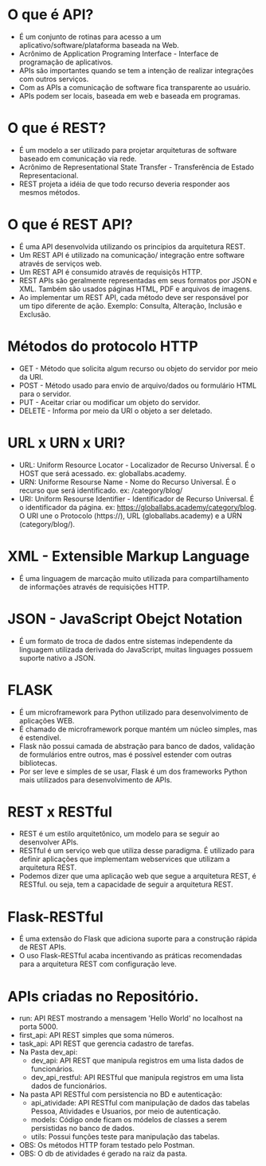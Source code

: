 # O que é API?
- É um conjunto de rotinas para acesso a um aplicativo/software/plataforma baseada na Web.
- Acrônimo de Application Programing Interface - Interface de programação de aplicativos.
- APIs são importantes quando se tem a intenção de realizar integrações com outros serviços.
- Com as APIs a comunicação de software fica transparente ao usuário.
- APIs podem ser locais, baseada em web e baseada em programas.

# O que é REST?
- É um modelo a ser utilizado para projetar arquiteturas de software baseado em comunicação via rede.
- Acrônimo de Representational State Transfer - Transferência de Estado Representacional.
- REST projeta a idéia de que todo recurso deveria responder aos mesmos métodos.

# O que é REST API?
- É uma API desenvolvida utilizando os princípios da arquitetura REST.
- Um REST API é utilizado na comunicação/ integração entre software através de serviços web.
- Um REST API é consumido através de requisiçõs HTTP.
- REST APIs são geralmente representadas em seus formatos por JSON e XML. Também são usados páginas HTML, PDF e arquivos de imagens.
- Ao implementar um REST API, cada método deve ser responsável por um tipo diferente de ação. Exemplo: Consulta, Alteração, Inclusão e Exclusão.

# Métodos do protocolo HTTP
- GET - Método que solicita algum recurso ou objeto do servidor por meio da URI.
- POST - Método usado para envio de arquivo/dados ou formulário HTML para o servidor.
- PUT - Aceitar criar ou modificar um objeto do servidor.
- DELETE - Informa por meio da URI o objeto a ser deletado.

# URL x URN x URI?
- URL: Uniform Resource Locator - Localizador de Recurso Universal. É o HOST que será acessado. ex: globallabs.academy.
- URN: Uniforme Resourse Name - Nome do Recurso Universal. É o recurso que será identificado. ex: /category/blog/
- URI: Uniform Resourse Identifier - Identificador de Recurso Universal. É o identificador da página. ex: https://globallabs.academy/category/blog. O URI une o Protocolo (https://), URL (globallabs.academy) e a URN (category/blog/).

# XML - Extensible Markup Language
- É uma linguagem de marcação muito utilizada para compartilhamento de informações através de requisições HTTP.

# JSON - JavaScript Obejct Notation
- É um formato de troca de dados entre sistemas independente da linguagem utilizada derivada do JavaScript, muitas linguages possuem suporte nativo a JSON.

# FLASK
- É um microframework para Python utilizado para desenvolvimento de aplicações WEB.
- É chamado de microframework porque mantém um núcleo simples, mas é estendível.
- Flask não possui camada de abstração para banco de dados, validação de formulários entre outros, mas é possível estender com outras bibliotecas.
- Por ser leve e simples de se usar, Flask é um dos frameworks Python mais utilizados para desenvolvimento de APIs.

# REST x RESTful
- REST é um estilo arquitetônico, um modelo para se seguir ao desenvolver APIs.
- RESTful é um serviço web que utiliza desse paradigma. É utilizado para definir aplicações que implementam webservices que utilizam a arquitetura REST.
- Podemos dizer que uma aplicação web que segue a arquitetura REST, é RESTful. ou seja, tem a capacidade de seguir a arquitetura REST.

# Flask-RESTful
- É uma extensão do Flask que adiciona suporte para a construção rápida de REST APIs.
- O uso Flask-RESTful acaba incentivando as práticas recomendadas para a arquitetura REST com configuração leve.

# APIs criadas no Repositório.
- run: API REST mostrando a mensagem 'Hello World' no localhost na porta 5000.
- first_api: API REST simples que soma números.
- task_api: API REST que gerencia cadastro de tarefas.
- Na Pasta dev_api:
    - dev_api: API REST que manipula registros em uma lista dados de funcionários.
    - dev_api_restful: API RESTful que manipula registros em uma lista dados de funcionários.
- Na pasta API RESTful com persistencia no BD e autenticação:
    - api_atividade: API RESTful com manipulação de dados das tabelas Pessoa, Atividades e Usuarios, por meio de autenticação.
    - models: Código onde ficam os módelos de classes a serem persistidas no banco de dados.  
    - utils: Possui funções teste para manipulação das tabelas.
- OBS: Os métodos HTTP foram testado pelo Postman.
- OBS: O db de atividades é gerado na raiz da pasta.
